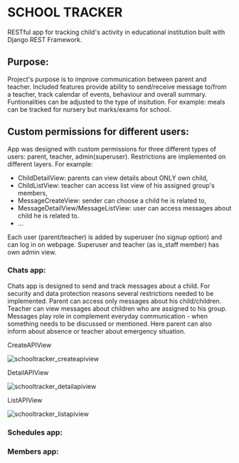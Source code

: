 # SCHOOL TRACKER
RESTful app for tracking child's activity in educational institution built with Django REST Framework.


## Purpose:
Project's purpose is to improve communication between parent and teacher. Included features provide ability to send/receive message to/from a teacher, track calendar of events, behaviour and overall summary. Funtionalities can be adjusted to the type of insitution. For example: meals can be tracked for nursery but marks/exams for school.

## Custom permissions for different users:
App was designed with custom permissions for three different types of users: parent, teacher, admin(superuser). Restrictions are implemented on different layers. For example:
- ChildDetailView: parents can view details about ONLY own child,
- ChildListView: teacher can access list view of his assigned group's members,
- MessageCreateView: sender can choose a child he is related to,
- MessageDetailView/MessageListView: user can access messages about child he is related to.
- ...

Each user (parent/teacher) is added by superuser (no signup option) and can log in on webpage. Superuser and teacher (as is_staff member) has own admin view. 

### Chats app:
Chats app is designed to send and track messages about a child. For security and data protection reasons several restrictions needed to be implemented. Parent can access only messages about his child/children. Teacher can view messages about children who are assigned to his group. Messages play role in complement everyday communication - when something needs to be discussed or mentioned. Here parent can also inform about absence or teacher about emergency situation.

CreateAPIView

![schooltracker_createapiview](https://github.com/katarzynaheller/school_tracker/assets/110901739/382a0144-77b7-45ec-bc70-73d896d18670)

DetailAPIView

![schooltracker_detailapiview](https://github.com/katarzynaheller/school_tracker/assets/110901739/ae348764-31df-484c-98af-c3b7273b7381)


ListAPIView

![schooltracker_listapiview](https://github.com/katarzynaheller/school_tracker/assets/110901739/f7117b1b-dd17-4594-b659-05ff21580b5d)

### Schedules app:

### Members app: 

